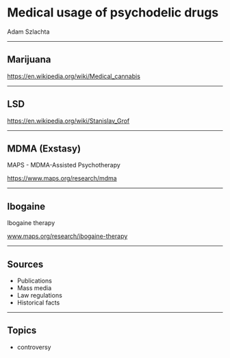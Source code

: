 <!-- class: center, middle, inverse -->

# Medical usage of psychodelic drugs

Adam Szlachta

---
## Marijuana

https://en.wikipedia.org/wiki/Medical_cannabis

---
## LSD

https://en.wikipedia.org/wiki/Stanislav_Grof

---
## MDMA (Exstasy)

MAPS - MDMA-Assisted Psychotherapy

https://www.maps.org/research/mdma

---
## Ibogaine


Ibogaine therapy

www.maps.org/research/ibogaine-therapy

---

## Sources

- Publications
- Mass media
- Law regulations
- Historical facts

---

## Topics

- controversy
